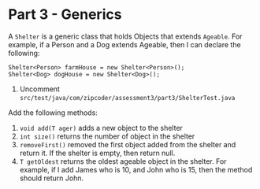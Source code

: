 # Part 3 - Generics
A `Shelter` is a generic class that holds Objects that extends `Ageable`. For example, if a Person and a Dog extends Ageable, then I can declare the following:

```
Shelter<Person> farmHouse = new Shelter<Person>();
Shelter<Dog> dogHouse = new Shelter<Dog>();
```

1. Uncomment `src/test/java/com/zipcoder/assessment3/part3/ShelterTest.java`

Add the following methods:
1. `void add(T ager)` adds a new object to the shelter
2. `int size()` returns the number of object in the shelter
3. `removeFirst()` removed the first object added from the shelter and return it. If the shelter is empty, then return null.
4. `T getOldest` returns the oldest ageable object in the shelter. For example, if I add James who is 10, and John who is 15, then the method should return John.
